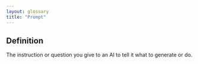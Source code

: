 ```yaml
---
layout: glossary
title: "Prompt"
---
```


## Definition
The instruction or question you give to an AI to tell it what to generate or do.
